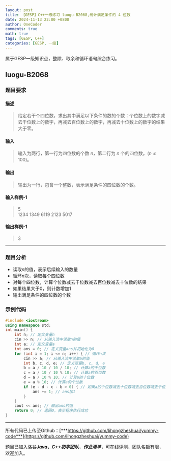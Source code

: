 ```yaml
---
layout: post
title: 【GESP】C++一级练习 luogu-B2068,统计满足条件的 4 位数
date: 2024-11-13 22:00 +0800
author: OneCoder
comments: true
math: true
tags: [GESP, C++]
categories: [GESP, 一级]
---
```

属于GESP一级知识点，整除、取余和循环语句综合练习。

<!--more-->

## luogu-B2068

### 题目要求

#### 描述

>给定若干个四位数，求出其中满足以下条件的数的个数：个位数上的数字减去千位数上的数字，再减去百位数上的数字，再减去十位数上的数字的结果大于零。

#### 输入

>输入为两行，第一行为四位数的个数 $n$，第二行为 $n$ 个的四位数。($n\leq100$)。

#### 输出

>输出为一行，包含一个整数，表示满足条件的四位数的个数。

#### 输入样例-1

>5  
>1234 1349 6119 2123 5017

#### 输出样例-1

>3

---

### 题目分析

- 读取$n$的值，表示后续输入的数量
- 循环$n$次，读取每个四位数
- 对每个四位数，计算个位数减去千位数减去百位数减去十位数的结果
- 如果结果大于0，则计数增加1
- 输出满足条件的四位数的个数

### 示例代码

```cpp
#include <iostream>
using namespace std;
int main() {
    int n; // 定义变量n
    cin >> n; // 从输入流中读取n的值
    int a; // 定义变量a
    int ans = 0; // 定义变量ans并初始化为0
    for (int i = 1; i <= n; i++) { // 循环n次
        cin >> a; // 从输入流中读取a的值
        int b, c, d, e; // 定义变量b, c, d, e
        b = a / 10 / 10 / 10; // 计算a的千位数
        c = a / 10 / 10 % 10; // 计算a的百位数
        d = a / 10 % 10; // 计算a的十位数
        e = a % 10; // 计算a的个位数
        if (e - d - c - b > 0) { // 如果a的个位数减去十位数减去百位数减去千位数的结果大于0
            ans += 1; // ans加1
        }
    }
    cout << ans; // 输出ans的值
    return 0; // 返回0，表示程序执行成功
}
```

---

所有代码已上传至Github：[***https://github.com/lihongzheshuai/yummy-code***](https://github.com/lihongzheshuai/yummy-code)

题目已加入洛谷[***Java、C++初学团队***](https://www.luogu.com.cn/team/92228)，[***作业清单***](https://www.luogu.com.cn/team/92228#homework)，可在线评测，团队名额有限，欢迎加入。
